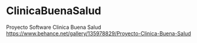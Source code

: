 # ClinicaBuenaSalud
Proyecto Software Clinica Buena Salud
https://www.behance.net/gallery/135978829/Proyecto-Clinica-Buena-Salud
